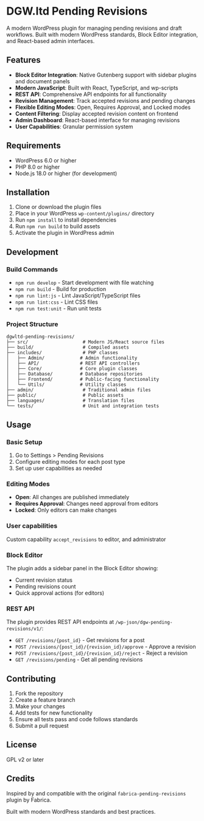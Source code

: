 # DGW.ltd Pending Revisions

A modern WordPress plugin for managing pending revisions and draft workflows. Built with modern WordPress standards, Block Editor integration, and React-based admin interfaces.

## Features

- **Block Editor Integration**: Native Gutenberg support with sidebar plugins and document panels
- **Modern JavaScript**: Built with React, TypeScript, and wp-scripts
- **REST API**: Comprehensive API endpoints for all functionality
- **Revision Management**: Track accepted revisions and pending changes
- **Flexible Editing Modes**: Open, Requires Approval, and Locked modes
- **Content Filtering**: Display accepted revision content on frontend
- **Admin Dashboard**: React-based interface for managing revisions
- **User Capabilities**: Granular permission system

## Requirements

- WordPress 6.0 or higher
- PHP 8.0 or higher
- Node.js 18.0 or higher (for development)

## Installation

1. Clone or download the plugin files
2. Place in your WordPress `wp-content/plugins/` directory
3. Run `npm install` to install dependencies
4. Run `npm run build` to build assets
5. Activate the plugin in WordPress admin

## Development

### Build Commands

- `npm run develop` - Start development with file watching
- `npm run build` - Build for production
- `npm run lint:js` - Lint JavaScript/TypeScript files
- `npm run lint:css` - Lint CSS files
- `npm run test:unit` - Run unit tests

### Project Structure

```
dgwltd-pending-revisions/
├── src/                    # Modern JS/React source files
├── build/                  # Compiled assets
├── includes/               # PHP classes
│   ├── Admin/             # Admin functionality
│   ├── API/               # REST API controllers
│   ├── Core/              # Core plugin classes
│   ├── Database/          # Database repositories
│   ├── Frontend/          # Public-facing functionality
│   └── Utils/             # Utility classes
├── admin/                  # Traditional admin files
├── public/                 # Public assets
├── languages/              # Translation files
└── tests/                  # Unit and integration tests
```

## Usage

### Basic Setup

1. Go to Settings > Pending Revisions
2. Configure editing modes for each post type
3. Set up user capabilities as needed

### Editing Modes

- **Open**: All changes are published immediately
- **Requires Approval**: Changes need approval from editors
- **Locked**: Only editors can make changes


### User capabilities

Custom capability `accept_revisions` to editor, and administrator

### Block Editor

The plugin adds a sidebar panel in the Block Editor showing:
- Current revision status
- Pending revisions count
- Quick approval actions (for editors)

### REST API

The plugin provides REST API endpoints at `/wp-json/dgw-pending-revisions/v1/`:

- `GET /revisions/{post_id}` - Get revisions for a post
- `POST /revisions/{post_id}/{revision_id}/approve` - Approve a revision
- `POST /revisions/{post_id}/{revision_id}/reject` - Reject a revision
- `GET /revisions/pending` - Get all pending revisions

## Contributing

1. Fork the repository
2. Create a feature branch
3. Make your changes
4. Add tests for new functionality
5. Ensure all tests pass and code follows standards
6. Submit a pull request

## License

GPL v2 or later

## Credits

Inspired by and compatible with the original `fabrica-pending-revisions` plugin by Fabrica.

Built with modern WordPress standards and best practices.